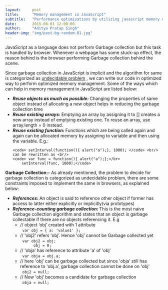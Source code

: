```yaml
---
layout:     post
title:      "Memory management in JavaScript"
subtitle:   "Performance optimizations by utilizing javascript memory management details"
date:       2015-06-01 12:00:00
author:     "Aditya Pratap Singh"
header-img: "img/post-bg-random-01.jpg"
---
```


<p>JavaScript as a language does not perform Garbage collection but this task is handled by browser. Whenever a webpage has some stuck-up effect, the reason behind is the browser performing Garbage collection behind the scene. </p>

<p>Since garbage collection in JavaScript is implicit and the algorithm for same is categorized as <a href="http://en.wikipedia.org/wiki/Decidability_%28logic%29" target="_blank">undecidable problem</a> , we can write our code in optimized way to perform optimized memory management. Some of the ways which can help in memory management in JavaScript are listed below:</p>

<ul>

  <li><b><i>Reuse objects as much as possible: </i></b> Changing the properties of same object instead of allocating a new object helps in reducing the garbage collection time </li>

  <li><b><i>Reuse existing arrays: </i></b> Emptying an array by assigning it to [] creates a new array instead of emptying existing one. To reuse an array, use array.length = 0 instead. </li>

  <li><b><i>Reuse existing function: </i></b> Functions which are being called again and again can be allocated memory by assigning to variable and then using the variable. E.g.: 

    <code> setInterval(function(){ alert("a");}, 1000); </code> <br/>
    can be rewritten as <br/>
    <code> var func = function(){ alert("a");};</br>
        setInterval(func, 1000);</code>
  </li>
</ul>

<p><strong> Garbage Collection:-</strong> As already mentioned, the problem to decide for garbage collection is categorized as undecidable problem, there are some constraints imposed to implement the same in browsers, as explained below:</p>

<ul>

  <li><b><i>References: </i></b> An object is said to reference other object if former has access to latter either explicitly or implicitly(via prototypes) </li>

  <li><b><i>Reference-counting garbage collection: </i></b> This is the most naive Garbage collection algorithm and states that an object is garbage collectable if there are no objects referencing it. E.g 
    <ul>
      <li>
	<comment>// object ‘obj’ created with 1 attribute</comment><br/>
	<code> var obj = { a: 'value1' }; </code>
      </li>
      <li>
	<comment>// 'obj2’ refers 'obj’. Hence 'obj’ cannot be Garbage collected yet</comment><br/>
	<code> var obj2 = obj;
	  obj = 0; </code>
      </li>
      <li>
	<comment>// 'obja’ has reference to attribute 'a’ of 'obj’</comment><br/>
	<code> var obja = obj.a; </code>
      </li>
      <li>
	<comment>// here 'obj’ can be garbage collected but since 'obja’ still has reference to 'obj.a’, garbage collection cannot be done on 'obj' </comment><br/>
	<code> obj2 = null; </code>
      </li>
      <li>
	<comment>// Now 'obj’ becomes a candidate for garbage collection</comment><br/>
	<code> obja = null; </code>
      </li>
    </ul>
  </li>
</ul>